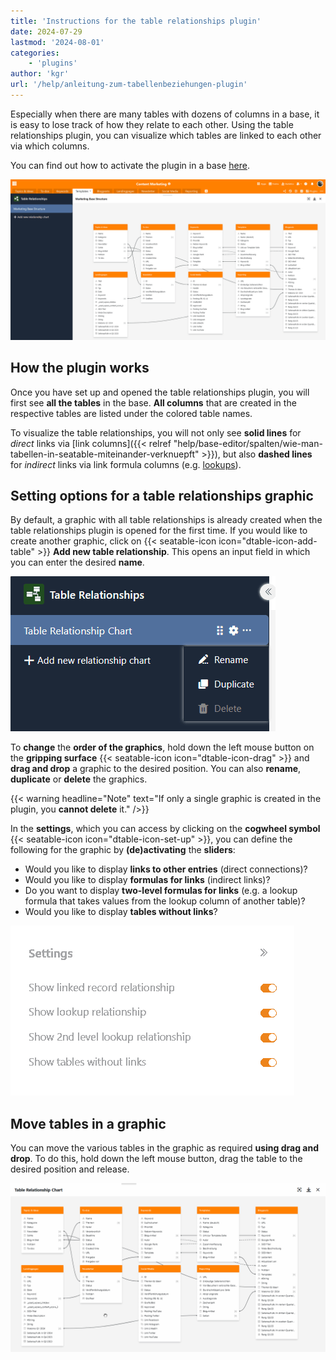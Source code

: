 ```yaml
---
title: 'Instructions for the table relationships plugin'
date: 2024-07-29
lastmod: '2024-08-01'
categories:
    - 'plugins'
author: 'kgr'
url: '/help/anleitung-zum-tabellenbeziehungen-plugin'
---
```


Especially when there are many tables with dozens of columns in a base, it is easy to lose track of how they relate to each other. Using the table relationships plugin, you can visualize which tables are linked to each other via which columns.

You can find out how to activate the plugin in a base [here](https://seatable.io/en/docs/plugins/aktivieren-eines-plugins-in-einer-base/).

![Table relations plugin](images/Table-Relationships-Plugin.png)

## How the plugin works

Once you have set up and opened the table relationships plugin, you will first see **all the tables** in the base. **All columns** that are created in the respective tables are listed under the colored table names.

To visualize the table relationships, you will not only see **solid lines** for _direct_ links via [link columns]({{< relref "help/base-editor/spalten/wie-man-tabellen-in-seatable-miteinander-verknuepft" >}}), but also **dashed lines** for _indirect_ links via link formula columns (e.g. [lookups](https://seatable.io/en/docs/verknuepfungen/die-lookup-funktion/)).

## Setting options for a table relationships graphic

By default, a graphic with all table relationships is already created when the table relationships plugin is opened for the first time. If you would like to create another graphic, click on {{< seatable-icon icon="dtable-icon-add-table" >}} **Add new table relationship**. This opens an input field in which you can enter the desired **name**.

![Options of a table relationships graphic](images/Options-of-Table-Relationship-Chart.png)

To **change** the **order of the graphics**, hold down the left mouse button on the **gripping surface** {{< seatable-icon icon="dtable-icon-drag" >}} and **drag and drop** a graphic to the desired position. You can also **rename**, **duplicate** or **delete** the graphics.

{{< warning  headline="Note"  text="If only a single graphic is created in the plugin, you **cannot delete** it." />}}

In the **settings**, which you can access by clicking on the **cogwheel symbol** {{< seatable-icon icon="dtable-icon-set-up" >}}, you can define the following for the graphic by **(de)activating** the **sliders**:

- Would you like to display **links to other entries** (direct connections)?
- Would you like to display **formulas for links** (indirect links)?
- Do you want to display **two-level formulas for links** (e.g. a lookup formula that takes values from the lookup column of another table)?
- Would you like to display **tables without links**?

![Setting options for a table relationships graphic](images/Settings-of-Table-Relationship-Chart.png)

## Move tables in a graphic

You can move the various tables in the graphic as required **using drag and drop**. To do this, hold down the left mouse button, drag the table to the desired position and release.

![Move tables in a table relationships graphic using drag-and-drop](images/Move-tables-in-a-Table-Relationship-Chart.gif)
